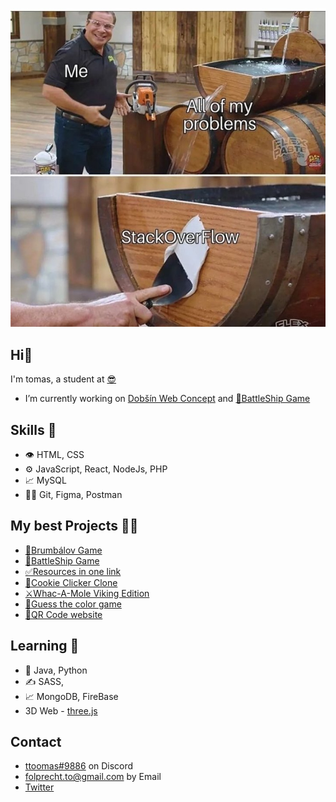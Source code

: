 ![img](https://raw.githubusercontent.com/ttoomas/ttoomas/main/stackoverflow.jpg)

## Hi👋

I'm tomas, a student at [😎](https://www.spsmb.cz/)
- I’m currently working on [Dobšín Web Concept](https://github.com/ttoomas/dobsin-web-concept) and [🚢BattleShip Game](https://github.com/ttoomas/battleship-game)

## Skills 💪
- 👁️ HTML, CSS
- ⚙️ JavaScript, React, NodeJs, PHP
- 📈 MySQL
- 🧗‍♂️ Git, Figma, Postman

## My best Projects 👨‍💻
- [🧙Brumbálov Game](https://github.com/ttoomas/brumbalov-game)
- [🚢BattleShip Game](https://github.com/ttoomas/battleship-game)
- [✅Resources in one link](https://github.com/ttoomas/resources-in-one-link)
- [🍪Cookie Clicker Clone](https://github.com/ttoomas/cookie-clicker-clone)
- [⚔️Whac-A-Mole Viking Edition](https://github.com/ttoomas/whac-a-mole-vikings)
- [🎨Guess the color game](https://github.com/ttoomas/guess-the-color-game)
- [🧾QR Code website](https://github.com/ttoomas/QR-Code-Website)


## Learning 👀
- 🐾 Java, Python
- ✍️ SASS,
- 📈 MongoDB, FireBase
- 3D Web - [three.js](https://threejs.org/)

## Contact

- [ttoomas#9886](https://github.com/ttoomas) on Discord
- [folprecht.to@gmail.com](mailto:folprecht.to@gmail.com) by Email
- [Twitter](https://twitter.com/ttoomas_)
